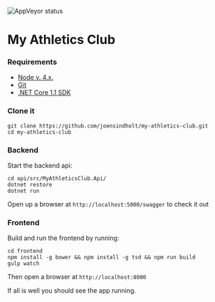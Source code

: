![AppVeyor status](https://ci.appveyor.com/api/projects/status/1j19uxm7fm24y1g9/branch/master?svg=true)

# My Athletics Club

### Requirements

- [Node v. 4.x.](https://nodejs.org/en/)
- [Git](https://git-scm.com/downloads)
- [.NET Core 1.1 SDK](https://www.microsoft.com/net/download/core#/current)

### Clone it

```
git clone https://github.com/joensindholt/my-athletics-club.git
cd my-athletics-club
```

### Backend

Start the backend api:

```
cd api/src/MyAthleticsClub.Api/
dotnet restore
dotnet run
```

Open up a browser at `http://localhost:5000/swagger` to check it out

### Frontend

Build and run the frontend by running:

```
cd frontend
npm install -g bower && npm install -g tsd && npm run build
gulp watch
```

Then open a browser at `http://localhost:8000`

If all is well you should see the app running.
